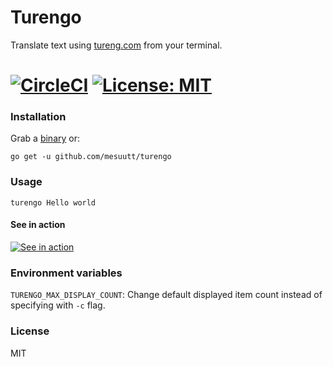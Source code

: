 Turengo
=====

Translate text using [tureng.com](http://tureng.com) from your terminal.

[![CircleCI](https://img.shields.io/circleci/project/github/mesuutt/turengo.svg?style=svg)](https://circleci.com/gh/mesuutt/turengo) [![License: MIT](https://img.shields.io/badge/License-MIT-yellow.svg)]()
=====

### Installation

Grab a [binary](https://github.com/mesuutt/turengo/releases) or: 

```
go get -u github.com/mesuutt/turengo
```

### Usage

```
turengo Hello world
```

#### See in action

[![See in action](https://asciinema.org/a/798xoun3q66mbqxpm5gmmrl07.png)](https://asciinema.org/a/798xoun3q66mbqxpm5gmmrl07?speed=1.5)


### Environment variables

`TURENGO_MAX_DISPLAY_COUNT`: Change default displayed item count instead of specifying with `-c` flag.  


### License

MIT
